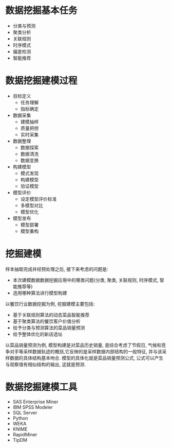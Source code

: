 # 数据挖掘基本任务

- 分类与预测
- 聚类分析
- 关联规则
- 时序模式
- 偏差检测
- 智能推荐

# 数据挖掘建模过程

- 目标定义
  - 任务理解
  - 指标确定
- 数据采集
  - 建模抽样
  - 质量把控
  - 实时采集
- 数据整理
  - 数据探索
  - 数据清洗
  - 数据变换
- 构建模型
  - 模式发现
  - 构建模型
  - 验证模型
- 模型评价
  - 设定模型评价标准
  - 多模型对比
  - 模型优化
- 模型发布
  - 模型部署
  - 模型重构

# 挖掘建模

样本抽取完成并经预处理之后, 接下来考虑的问题是: 

- 本次建模数据数据挖掘应用中的哪类问题(分类, 聚类, 关联规则, 时序模式, 智能推荐等)
- 选用哪种算法进行模型构建

以餐饮行业数据挖掘为例, 挖掘建模主要包括:

- 基于关联规则算法的动态菜品智能推荐
- 基于聚类算法的餐饮客户价值分析
- 给予分类与预测算法的菜品销量预测
- 给予整体优化的新店选址

以菜品销量预测为例, 模型构建是对菜品历史销量, 是综合考虑了节假日, 气候和竞争对手等采样数据轨迹的概括,它反映的是采样数据内部结构的一般特征, 并与该采样数据的具体结构基本吻合. 模型的具体化就是菜品销量预测公式, 公式可以产生与观察值有相似结构的输出, 这就是预测.

# 数据挖掘建模工具

- SAS Enterprise Miner
- IBM SPSS Modeler
- SQL Server
- Python
- WEKA
- KNIME
- RapidMiner
- TipDM